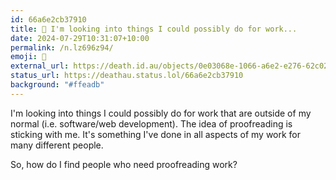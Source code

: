 ```yaml
---
id: 66a6e2cb37910
title: 🤔 I'm looking into things I could possibly do for work...
date: 2024-07-29T10:31:07+10:00
permalink: /n.lz696z94/
emoji: 🤔
external_url: https://death.id.au/objects/0e03068e-1066-a6e2-e276-62c026845276
status_url: https://deathau.status.lol/66a6e2cb37910
background: "#ffeadb"
---
```


I'm looking into things I could possibly do for work that are outside of my normal (i.e. software/web development). The idea of proofreading is sticking with me. It's something I've done in all aspects of my work for many different people.  

So, how do I find people who need proofreading work?
